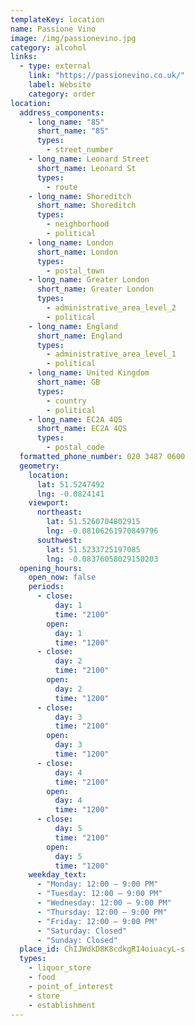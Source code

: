 ```yaml
---
templateKey: location
name: Passione Vino
image: /img/passionevino.jpg
category: alcohol
links:
  - type: external
    link: "https://passionevino.co.uk/"
    label: Website
    category: order
location:
  address_components:
    - long_name: "85"
      short_name: "85"
      types:
        - street_number
    - long_name: Leonard Street
      short_name: Leonard St
      types:
        - route
    - long_name: Shoreditch
      short_name: Shoreditch
      types:
        - neighborhood
        - political
    - long_name: London
      short_name: London
      types:
        - postal_town
    - long_name: Greater London
      short_name: Greater London
      types:
        - administrative_area_level_2
        - political
    - long_name: England
      short_name: England
      types:
        - administrative_area_level_1
        - political
    - long_name: United Kingdom
      short_name: GB
      types:
        - country
        - political
    - long_name: EC2A 4QS
      short_name: EC2A 4QS
      types:
        - postal_code
  formatted_phone_number: 020 3487 0600
  geometry:
    location:
      lat: 51.5247492
      lng: -0.0824141
    viewport:
      northeast:
        lat: 51.5260704802915
        lng: -0.08106261970849796
      southwest:
        lat: 51.5233725197085
        lng: -0.08376058029150203
  opening_hours:
    open_now: false
    periods:
      - close:
          day: 1
          time: "2100"
        open:
          day: 1
          time: "1200"
      - close:
          day: 2
          time: "2100"
        open:
          day: 2
          time: "1200"
      - close:
          day: 3
          time: "2100"
        open:
          day: 3
          time: "1200"
      - close:
          day: 4
          time: "2100"
        open:
          day: 4
          time: "1200"
      - close:
          day: 5
          time: "2100"
        open:
          day: 5
          time: "1200"
    weekday_text:
      - "Monday: 12:00 – 9:00 PM"
      - "Tuesday: 12:00 – 9:00 PM"
      - "Wednesday: 12:00 – 9:00 PM"
      - "Thursday: 12:00 – 9:00 PM"
      - "Friday: 12:00 – 9:00 PM"
      - "Saturday: Closed"
      - "Sunday: Closed"
  place_id: ChIJWdkD8K8cdkgR14oiuacyL-s
  types:
    - liquor_store
    - food
    - point_of_interest
    - store
    - establishment
---
```

